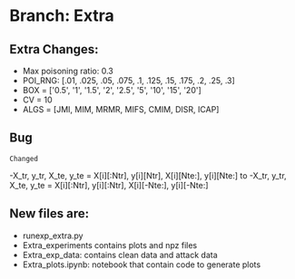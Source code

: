 # Branch: Extra


## Extra Changes:
- Max poisoning ratio: 0.3
- POI_RNG: [.01, .025, .05, .075, .1, .125, .15, .175, .2, .25, .3]
- BOX = ['0.5', '1', '1.5', '2', '2.5', '5', '10', '15', '20']
- CV = 10
- ALGS = [JMI, MIM, MRMR, MIFS, CMIM, DISR, ICAP]



## Bug

    Changed
  -X_tr, y_tr, X_te, y_te = X[i][:Ntr], y[i][Ntr], X[i][Nte:], y[i][Nte:]
                    to 
  -X_tr, y_tr, X_te, y_te = X[i][:Ntr], y[i][:Ntr], X[i][-Nte:], y[i][-Nte:]      

## New files are:
  - runexp_extra.py
  - Extra_experiments contains plots and npz files
  - Extra_exp_data: contains clean data and attack data
  - Extra_plots.ipynb: notebook that contain code to generate plots
